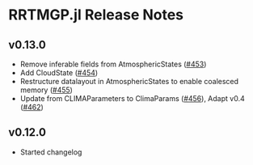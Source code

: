 RRTMGP.jl Release Notes
========================

v0.13.0
------
-  Remove inferable fields from AtmosphericStates ([#453](https://github.com/CliMA/RRTMGP.jl/pull/453)) 
- Add CloudState ([#454](https://github.com/CliMA/RRTMGP.jl/pull/454))
- Restructure datalayout in AtmosphericStates to enable coalesced memory ([#455](https://github.com/CliMA/RRTMGP.jl/pull/455))
- Update from CLIMAParameters to ClimaParams ([#456](https://github.com/CliMA/RRTMGP.jl/pull/456)), Adapt v0.4 ([#462](https://github.com/CliMA/RRTMGP.jl/pull/462))

v0.12.0
------
- Started changelog